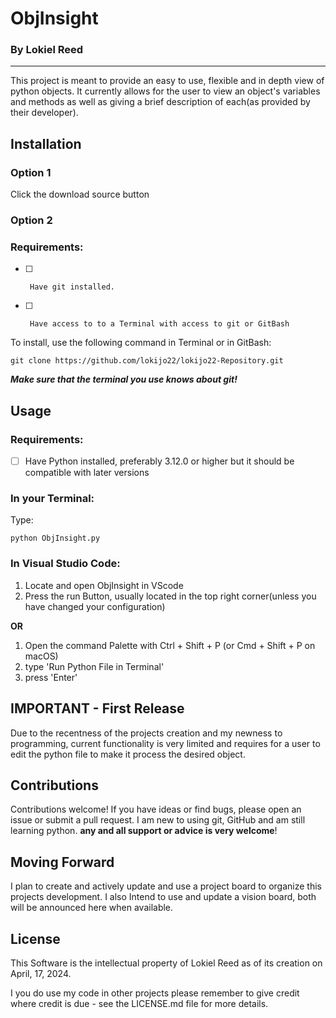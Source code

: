 ObjInsight
==========

### By Lokiel Reed

---

This project is meant to provide an easy to use, flexible and
in depth view of python objects. It currently allows for the user
to view an object's variables and methods as well as giving a brief
description of each(as provided by their developer).



## Installation

### Option 1

Click the download source button

### Option 2

### Requirements:
- [ ]      Have git installed.
- [ ]      Have access to to a Terminal with access to git or GitBash


To install, use the following command in Terminal or in GitBash:

`git clone https://github.com/lokijo22/lokijo22-Repository.git`


***Make sure that the terminal you use knows about git!***



## Usage

### Requirements:
- [ ]   Have Python installed, preferably 3.12.0 or higher but it should be compatible with later versions


### In your Terminal:

Type:

`python ObjInsight.py`


### In Visual Studio Code:

1.  Locate and open ObjInsight in VScode
2.  Press the run Button, usually located  in the top right corner(unless you have changed your configuration)

**OR**

1. Open the command Palette with Ctrl + Shift + P (or Cmd + Shift + P on macOS)
2.  type 'Run Python File in Terminal'
3.  press 'Enter' 



## IMPORTANT - First Release
Due to the recentness of the projects creation and my newness to programming, current functionality
is very limited and requires for a user to edit the python file to make it process the desired object.



## Contributions
Contributions welcome! If you have ideas or find bugs, please open an issue or submit a pull request. I
am new to using git, GitHub and am still learning python. **any and all support or advice is very welcome**!



## Moving Forward
I plan to create and actively update and use a project board to organize this projects development.
I also Intend to use and update a vision board, both will be announced here when available.


## License

This Software is the intellectual property of Lokiel Reed as of its creation on April, 17, 2024.

I you do use my code in other projects please remember to give credit where credit is due - see the LICENSE.md file for more details.